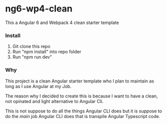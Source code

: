 # ng6-wp4-clean
This a Angular 6 and Webpack 4 clean starter template

### Install ### 

1. Git clone this repo
2. Run "npm install" into repo folder
3. Run "npm run dev"

### Why ###

This project is a clean Angular starter template who I plan to maintain as long as I use Angular at my Job.

The reason why I decided to create this is because I want to have a clean, not opinated and light alternative to Angular Cli.

This is not suppose to do all the things Angular CLI does but it is suppose to do the *main* job Angular CLI does that is transpile Angular Typescript code.
